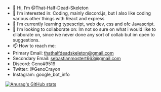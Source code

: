 - 👋 Hi, I’m @That-Half-Dead-Skeleton
- 👀 I’m interested in: Coding, mainly discord.js, but I also like coding various other things with React and express
- 🌱 I’m currently learning typescript, web dev, css and ofc Javascript.
- 💞️ I’m looking to collaborate on: Im not so sure on what i would like to cllaborate on, since ive never done any sort of collab but im open to suggestions.
- 📫 How to reach me:
- Primary Email: thathalfdeadskeleton@gmail.com
- Secondary Email: sebastianmostert663@gmail.com
- Discord: Geno#9519
- Twitter: @GenoCrayon
- Instagram: google_bot_info

[![Anurag's GitHub stats](https://github-readme-stats.vercel.app/api?username=That-Half-Dead-Skeleton)](https://github.com/anuraghazra/github-readme-stats)
<!---
That-Half-Dead-Skeleton/That-Half-Dead-Skeleton is a ✨ special ✨ repository because its `README.md` (this file) appears on your GitHub profile.
You can click the Preview link to take a look at your changes.
--->
